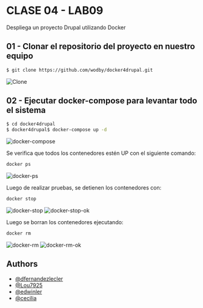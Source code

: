 
# CLASE 04 - LAB09

Despliega un proyecto Drupal utilizando Docker


## 01 - Clonar el repositorio del proyecto en nuestro equipo

```bash
$ git clone https://github.com/wodby/docker4drupal.git
```
![Clone](https://github.com/dfernandezlecler/diegofl-web/blob/master/LAB09/git_clone.png)

## 02 - Ejecutar docker-compose para levantar todo el sistema

```bash
$ cd docker4drupal
$ docker4drupal$ docker-compose up -d
```
![docker-compose](https://github.com/dfernandezlecler/diegofl-web/blob/master/LAB09/docker_compose.png)

Se verifica que todos los contenedores estén UP con el siguiente comando:
```bash
docker ps
```
![docker-ps](https://github.com/dfernandezlecler/diegofl-web/blob/master/LAB09/docker_ps.png)

Luego de realizar pruebas, se detienen los contenedores con:

```bash
docker stop
```
![docker-stop](https://github.com/dfernandezlecler/diegofl-web/blob/master/LAB09/docker_stop.png)
![docker-stop-ok](https://github.com/dfernandezlecler/diegofl-web/blob/master/LAB09/docker_stop_ok.png)

Luego se borran los contenedores ejecutando:

```bash
docker rm
```
![docker-rm](https://github.com/dfernandezlecler/diegofl-web/blob/master/LAB09/docker_rm.png)
![docker-rm-ok](https://github.com/dfernandezlecler/diegofl-web/blob/master/LAB09/docker_rm_ok.png)


## Authors

- [@dfernandezlecler](https://www.github.com/dfernandezlecler)
- [@Lou7925](https://www.github.com/Lou7925)
- [@edwinler](https://www.github.com/dfernandezlecler)
- [@cecilia](https://www.github.com/dfernandezlecler)

